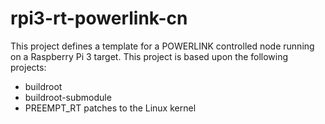 # rpi3-rt-powerlink-cn

This project defines a template for a POWERLINK controlled node
running on a Raspberry Pi 3 target.  This project is based upon the
following projects:

* buildroot
* buildroot-submodule
* PREEMPT_RT patches to the Linux kernel
